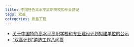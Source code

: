 ```yaml
---
title: 中国特色高水平高职院校和专业建设
tags: 双高
categories: 质量工程
---
```


- [关于中国特色高水平高职学校和专业建设计划拟建单位的公示]( http://www.moe.gov.cn/jyb_xxgk/s5743/s5745/201910/t20191024_405143.html )
- [“双高计划”遴选工作八问答]( http://www.moe.gov.cn/jyb_xwfb/s271/201910/t20191025_405231.html )

